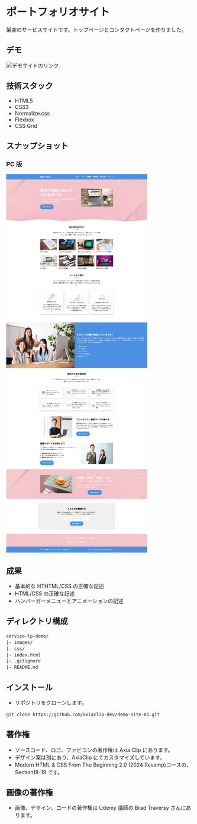 # ポートフォリオサイト

架空のサービスサイトです。トップページとコンタクトページを作りました。

## デモ

![デモサイトのリンク](https://axiaclip-dev.github.io/WebTutor-demo/)

## 技術スタック

- HTML5
- CSS3
- Normalize.css
- Flexbox
- CSS Grid

## スナップショット

### PC 版

![デモサイトイメージ](./images/demo/snapshot_top_pc.png)

## 成果

- 基本的な HTHTML/CSS の正確な記述
- HTML/CSS の正確な記述
- ハンバーガーメニューとアニメーションの記述

## ディレクトリ構成

```bash
service-lp-demo/
|- images/
|- css/
|- index.html
|- .gitignore
|- README.md
```

## インストール

- リポジトリをクローンします。

```bash
git clone https://github.com/axiaclip-dev/demo-site-01.git
```

## 著作権

- ソースコード、ロゴ、ファビコンの著作権は Axia Clip にあります。
- デザイン案は別にあり、AxiaClip にてカスタマイズしています。
- Modern HTML & CSS From The Beginning 2.0 (2024 Revamp)コースの、Section18-19 です。

## 画像の著作権

- 画像、デザイン、コードの著作権は Udemy 講師の Brad Traversy さんにあります。
